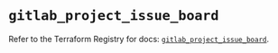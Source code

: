 # `gitlab_project_issue_board`

Refer to the Terraform Registry for docs: [`gitlab_project_issue_board`](https://registry.terraform.io/providers/gitlabhq/gitlab/16.8.0/docs/resources/project_issue_board).
